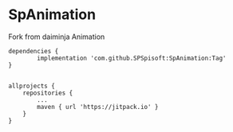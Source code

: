 # SpAnimation

Fork from daiminja Animation 


	dependencies {
	        implementation 'com.github.SPSpisoft:SpAnimation:Tag'
	}
  
  
  	allprojects {
		repositories {
			...
			maven { url 'https://jitpack.io' }
		}
	}

